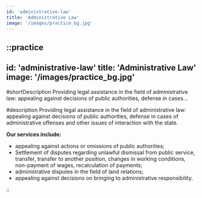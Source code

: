 ```yaml
---
id: 'administrative-law'
title: 'Administrative Law'
image: '/images/practice_bg.jpg'
---
```

::practice
---
id: 'administrative-law'
title: 'Administrative Law'
image: '/images/practice_bg.jpg'
---

#shortDescription
Providing legal assistance in the field of administrative law: appealing against decisions of public authorities, defense in cases...

#description
Providing legal assistance in the field of administrative law: appealing against decisions of public authorities, defense in cases of administrative offenses and other issues of interaction with the state.

**Our services include:**
- appealing against actions or omissions of public authorities;
- Settlement of disputes regarding unlawful dismissal from public service, transfer, transfer to another position, changes in working conditions, non-payment of wages, recalculation of payments;
- administrative disputes in the field of land relations;
- appealing against decisions on bringing to administrative responsibility.

::
